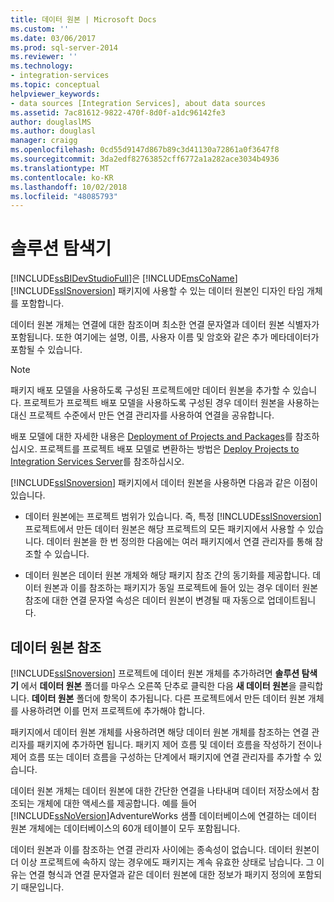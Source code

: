 ```yaml
---
title: 데이터 원본 | Microsoft Docs
ms.custom: ''
ms.date: 03/06/2017
ms.prod: sql-server-2014
ms.reviewer: ''
ms.technology:
- integration-services
ms.topic: conceptual
helpviewer_keywords:
- data sources [Integration Services], about data sources
ms.assetid: 7ac81612-9822-470f-8d0f-a1dc96142fe3
author: douglaslMS
ms.author: douglasl
manager: craigg
ms.openlocfilehash: 0cd55d9147d867b89c3d41130a72861a0f3647f8
ms.sourcegitcommit: 3da2edf82763852cff6772a1a282ace3034b4936
ms.translationtype: MT
ms.contentlocale: ko-KR
ms.lasthandoff: 10/02/2018
ms.locfileid: "48085793"
---
```

# <a name="data-sources"></a>솔루션 탐색기
  [!INCLUDE[ssBIDevStudioFull](../../includes/ssbidevstudiofull-md.md)]은 [!INCLUDE[msCoName](../../includes/msconame-md.md)] [!INCLUDE[ssISnoversion](../../includes/ssisnoversion-md.md)] 패키지에 사용할 수 있는 데이터 원본인 디자인 타임 개체를 포함합니다.  
  
 데이터 원본 개체는 연결에 대한 참조이며 최소한 연결 문자열과 데이터 원본 식별자가 포함됩니다. 또한 여기에는 설명, 이름, 사용자 이름 및 암호와 같은 추가 메타데이터가 포함될 수 있습니다.  
  
> [!NOTE]  
>  패키지 배포 모델을 사용하도록 구성된 프로젝트에만 데이터 원본을 추가할 수 있습니다. 프로젝트가 프로젝트 배포 모델을 사용하도록 구성된 경우 데이터 원본을 사용하는 대신 프로젝트 수준에서 만든 연결 관리자를 사용하여 연결을 공유합니다.  
>   
>  배포 모델에 대한 자세한 내용은 [Deployment of Projects and Packages](../packages/deploy-integration-services-ssis-projects-and-packages.md)를 참조하십시오. 프로젝트를 프로젝트 배포 모델로 변환하는 방법은 [Deploy Projects to Integration Services Server](../deploy-projects-to-integration-services-server.md)를 참조하십시오.  
  
 [!INCLUDE[ssISnoversion](../../includes/ssisnoversion-md.md)] 패키지에서 데이터 원본을 사용하면 다음과 같은 이점이 있습니다.  
  
-   데이터 원본에는 프로젝트 범위가 있습니다. 즉, 특정 [!INCLUDE[ssISnoversion](../../includes/ssisnoversion-md.md)] 프로젝트에서 만든 데이터 원본은 해당 프로젝트의 모든 패키지에서 사용할 수 있습니다. 데이터 원본을 한 번 정의한 다음에는 여러 패키지에서 연결 관리자를 통해 참조할 수 있습니다.  
  
-   데이터 원본은 데이터 원본 개체와 해당 패키지 참조 간의 동기화를 제공합니다. 데이터 원본과 이를 참조하는 패키지가 동일 프로젝트에 들어 있는 경우 데이터 원본 참조에 대한 연결 문자열 속성은 데이터 원본이 변경될 때 자동으로 업데이트됩니다.  
  
## <a name="reference-data-sources"></a>데이터 원본 참조  
 [!INCLUDE[ssISnoversion](../../includes/ssisnoversion-md.md)] 프로젝트에 데이터 원본 개체를 추가하려면 **솔루션 탐색기** 에서 **데이터 원본** 폴더를 마우스 오른쪽 단추로 클릭한 다음 **새 데이터 원본**을 클릭합니다. **데이터 원본** 폴더에 항목이 추가됩니다. 다른 프로젝트에서 만든 데이터 원본 개체를 사용하려면 이를 먼저 프로젝트에 추가해야 합니다.  
  
 패키지에서 데이터 원본 개체를 사용하려면 해당 데이터 원본 개체를 참조하는 연결 관리자를 패키지에 추가하면 됩니다. 패키지 제어 흐름 및 데이터 흐름을 작성하기 전이나 제어 흐름 또는 데이터 흐름을 구성하는 단계에서 패키지에 연결 관리자를 추가할 수 있습니다.  
  
 데이터 원본 개체는 데이터 원본에 대한 간단한 연결을 나타내며 데이터 저장소에서 참조되는 개체에 대한 액세스를 제공합니다. 예를 들어 [!INCLUDE[ssNoVersion](../../includes/ssnoversion-md.md)]AdventureWorks 샘플 데이터베이스에 연결하는 데이터 원본 개체에는 데이터베이스의 60개 테이블이 모두 포함됩니다.  
  
 데이터 원본과 이를 참조하는 연결 관리자 사이에는 종속성이 없습니다. 데이터 원본이 더 이상 프로젝트에 속하지 않는 경우에도 패키지는 계속 유효한 상태로 남습니다. 그 이유는 연결 형식과 연결 문자열과 같은 데이터 원본에 대한 정보가 패키지 정의에 포함되기 때문입니다.  
  
  
